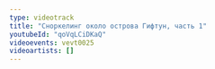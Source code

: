 ```yaml
---
type: videotrack
title: "Сноркелинг около острова Гифтун, часть 1"
youtubeId: "qoVqLCiDKaQ"
videoevents: vevt0025
videoartists: []
---
```

